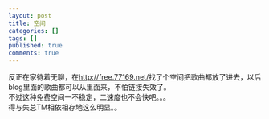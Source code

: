 ```yaml
---
layout: post
title: 空间
categories: []
tags: []
published: true
comments: true
---
```

<p>反正在家待着无聊，在<a href="http://free.77169.net/">http://free.77169.net/</a>找了个空间把歌曲都放了进去，以后blog里面的歌曲都可以从里面来，不怕链接失效了。<br />不过这种免费空间一不稳定，二速度也不会快吧。。。<br />得与失总TM相依相存地这么明显。。</p>
